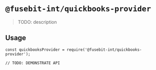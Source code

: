 # `@fusebit-int/quickbooks-provider`

> TODO: description

## Usage

```
const quickbooksProvider = require('@fusebit-int/quickbooks-provider');

// TODO: DEMONSTRATE API
```
